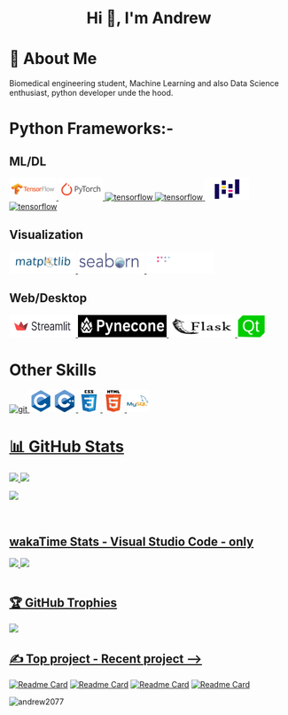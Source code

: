 <h1 align="center">Hi 👋, I'm Andrew </h1>

# 💫 About Me

Biomedical engineering student, Machine Learning and also Data Science enthusiast, python developer unde the hood.


# Python Frameworks:-

## ML/DL

<p align="left">
<!-- *Tensorflow -->
<a href="https://www.tensorflow.org" target="_blank" rel="noreferrer"> <img src="Icons/MLDL/tf.svg" alt="tensorflow" width="85" height="40"/> </a>
<!-- *Pytorch -->
<a href="https://pytorch.org" target="_blank" rel="noreferrer"> <img src="Icons/MLDL/pytorch.svg" alt="tensorflow" width="80" height="40"/> </a>
<!-- *SKlearn -->
<a href="https://scikit-learn.org/stable/" target="_blank" rel="noreferrer"> <img src="https://upload.wikimedia.org/wikipedia/commons/0/05/Scikit_learn_logo_small.svg" alt="tensorflow" width="60" height="40"/> </a>
<!-- *openCV -->
<a href="https://opencv.org" target="_blank" rel="noreferrer"> <img src="https://www.vectorlogo.zone/logos/opencv/opencv-icon.svg" alt="tensorflow" width="80" height="40"/> </a>
<!-- *Pandas -->
<a href="https://pandas.pydata.org" target="_blank" rel="noreferrer"> <img src="https://raw.githubusercontent.com/devicons/devicon/2ae2a900d2f041da66e950e4d48052658d850630/icons/pandas/pandas-original.svg" alt="tensorflow" width="80" height="40"/> </a>
<!-- *Numpy -->
<a href="https://numpy.org" target="_blank" rel="noreferrer"> <img src="https://upload.wikimedia.org/wikipedia/commons/1/1a/NumPy_logo.svg" alt="tensorflow" width="80" height="40"/> </a>
</p>

## Visualization
<p align="left">
<!-- *Matplotlib -->
<a href="https://matplotlib.org" target="_blank" rel="noreferrer"> <img src="Icons/visualization/matplot.png" alt="tensorflow" width="120" height="40"/> </a>
<!-- *seaborn -->
<a href="https://seaborn.pydata.org" target="_blank" rel="noreferrer"> <img src="Icons/visualization/Seaborn.png" alt="tensorflow" width="120" height="40"/> </a>
<!-- *plotly -->
<a href="https://plotly.com" target="_blank" rel="noreferrer"> <img src="Icons/visualization/plotly.png" alt="tensorflow" width="120" height="40"/> 
</a>

## Web/Desktop
<p align="left">
<!-- *Streamlit -->
<a href="https://streamlit.io" target="_blank" rel="noreferrer"> <img src="Icons/web-desktop/streamlit.svg" alt="tensorflow" width="120" height="40"/> </a>
<!-- *Pynecone -->
<a href="https://pynecone.io" target="_blank" rel="noreferrer"> <img src="Icons/web-desktop/pynecone.png" alt="tensorflow" width="160" height="40"/> </a>
<!-- *Flask -->
<a href="https://flask.palletsprojects.com/en/2.2.x/" target="_blank" rel="noreferrer"> <img src="Icons/web-desktop/flask.png" alt="tensorflow" width="120" height="40"/> </a>
<!-- *Pyqt -->
<a href="https://doc.qt.io/qtforpython/" target="_blank" rel="noreferrer"> <img src="Icons/web-desktop/qt.png" alt="tensorflow" width="50" height="40"/> </a>
<!-- *Tkinter -->


# Other Skills

<p align="left">
<a href="https://git-scm.com/" target="_blank" rel="noreferrer"> <img src="https://www.vectorlogo.zone/logos/git-scm/git-scm-icon.svg" alt="git" width="40" height="40"/> </a>
<img src="https://raw.githubusercontent.com/devicons/devicon/master/icons/c/c-original.svg" alt="c" width="40" height="40"/> </a> <a href="https://www.w3schools.com/cpp/" target="_blank" rel="noreferrer">
<img src="https://raw.githubusercontent.com/devicons/devicon/master/icons/cplusplus/cplusplus-original.svg" alt="cplusplus" width="40" height="40"/> </a> <a href="https://www.w3schools.com/css/" target="_blank" rel="noreferrer"> 
<img src="https://raw.githubusercontent.com/devicons/devicon/master/icons/css3/css3-original-wordmark.svg" alt="css3" width="40" height="40"/> </a> <a href="https://www.w3.org/html/" target="_blank" rel="noreferrer"> 
<img src="https://raw.githubusercontent.com/devicons/devicon/master/icons/html5/html5-original-wordmark.svg" alt="html5" width="40" height="40"/> </a> <a href="https://www.mysql.com/" target="_blank" rel="noreferrer"> 
<img src="https://raw.githubusercontent.com/devicons/devicon/master/icons/mysql/mysql-original-wordmark.svg" alt="mysql" width="40" height="40"/> </a> <a href="https://opencv.org/" target="_blank" rel="noreferrer">


<br>


# 📊 GitHub Stats

![](https://github-readme-stats-andrew2077.vercel.app/api?username=Andrew2077&theme=radical&hide=rs,issues,contribs&hide_border=false&include_all_commits=true&count_private=true&show_icons=true&) ![](https://github-readme-streak-stats.herokuapp.com/?user=Andrew2077&theme=radical&hide_border=false)
<br/>

![](https://github-readme-stats.vercel.app/api/top-langs/?username=Andrew2077&theme=radical&hide_border=false&include_all_commits=true&count_private=true&layout=compact)

<br>

## wakaTime Stats - Visual Studio Code - only

<a href="https://wakatime.com/share/@Andrew2077/ffaccd89-9a8f-4f9b-b8bd-9ecbe41f5102.svg">
            <img width = 500 src="https://wakatime.com/share/@Andrew2077/ffaccd89-9a8f-4f9b-b8bd-9ecbe41f5102.svg">
<a href="https://wakatime.com/share/@Andrew2077/a7e7e676-5d7c-4aa4-a516-682c1ddf7bdc.svg">
            <img width = 500 src="https://wakatime.com/share/@Andrew2077/a7e7e676-5d7c-4aa4-a516-682c1ddf7bdc.svg">
<br>
<br>

## 🏆 GitHub Trophies
![](https://github-profile-trophy.vercel.app/?username=Andrew2077&theme=radical&no-frame=true&no-bg=true&margin-w=4)



## ✍️ Top project       -        Recent project -->

[![Readme Card](https://github-readme-stats.vercel.app/api/pin/?username=Andrew2077&repo=Alpaca&theme=radical&show_owner=True&width=350px)](https://github.com/Andrew2077/Alpaca) 
[![Readme Card](https://github-readme-stats.vercel.app/api/pin/?username=Andrew2077&repo=AirBnb-model&theme=radical&show_owner=True)](https://github.com/Andrew2077/AirBnb-model)
[![Readme Card](https://github-readme-stats.vercel.app/api/pin/?username=Andrew2077&repo=Photo-editing-app-streamlit&theme=radical&show_owner=True)](https://github.com/Andrew2077/Photo-editing-app-streamlit)
[![Readme Card](https://github-readme-stats.vercel.app/api/pin/?username=Andrew2077&repo=Grad_project-Covid-pnemonia-detection&theme=radical&show_owner=True)](https://github.com/Andrew2077/Grad_project-Covid-pnemonia-detection)


<!--#profile views -->
<p align="left"> <img src="https://komarev.com/ghpvc/?username=andrew2077&label=Profile%20views&color=0e75b6&style=flat" alt="andrew2077" /> </p>
